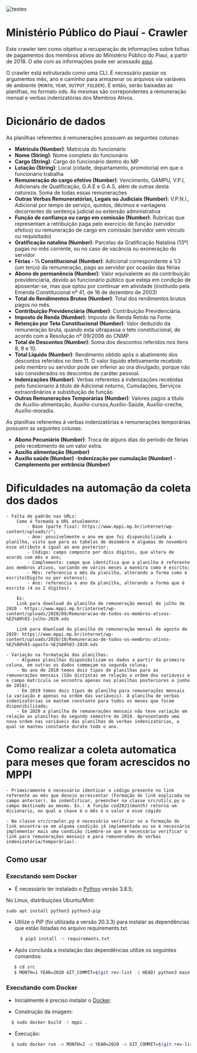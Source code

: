 ![testes](https://github.com/dadosjusbr/coletor-MPPI/actions/workflows/parser-testes.yml/badge.svg)

# Ministério Público do Piauí - Crawler

Este crawler tem como objetivo a recuperação de informações sobre folhas de pagamentos dos membros ativos do Ministério Público do Piauí, a partir de 2018. O site com as informações pode ser acessado [aqui](https://www.mppi.mp.br/internet/portal-da-transparencia/contracheque/).

O crawler está estruturado como uma CLI. É necessário passar os argumentos mês, ano e caminho para armazenar os arquivos via variáveis de ambiente (`MONTH`, `YEAR`, `OUTPUT_FOLDER`). E então, serão baixadas as planilhas, no formato ods. As mesmas são correpondentes a remuneração mensal e verbas indenizatórias dos Membros Ativos.


# Dicionário de dados

As planilhas referentes á remunerações possuem as seguintes colunas:

- **Matrícula (Number)**: Matrícula do funcionário
- **Nome (String)**: Nome completo do funcionário
- **Cargo (String)**: Cargo do funcionário dentro do MP
- **Lotação (String)**: Local (cidade, departamento, promotoria) em que o funcionário trabalha
- **Remuneração do cargo efetivo (Number)**: Vencimento, GAMPU, V.P.I, Adicionais de Qualificação, G.A.E e G.A.S, além de outras desta natureza. Soma de todas essas remunerações
- **Outras Verbas Remuneratórias, Legais ou  Judiciais (Number)**: V.P.N.I., Adicional por tempo de serviço, quintos, décimos e vantagens decorrentes de sentença judicial ou extensão administrativa
- **Função de confiança ou cargo em comissão (Number)**: Rubricas que representam a retribuição paga pelo exercício de função (servidor efetivo) ou remuneração de cargo em comissão (servidor sem vínculo ou requisitado)
- **Gratificação natalina (Number)**: Parcelas da Gratificação Natalina (13º) pagas no mês corrente, ou no caso de vacância ou exoneração do servidor
- **Férias - ⅓ Constitucional (Number)**: Adicional correspondente a 1/3 (um terço) da remuneração, pago ao servidor por ocasião das férias
- **Abono de permanência (Number)**: Valor equivalente ao da contribuição previdenciária, devido ao funcionário público que esteja em condição de aposentar-se, mas que optou por continuar em atividade (instituído pela Emenda Constitucional nº 41, de 16 de dezembro de 2003)
- **Total de Rendimentos Brutos (Number)**: Total dos rendimentos brutos pagos no mês.
- **Contribuição Previdenciária (Number)**: Contribuição Previdenciária.
- **Imposto de Renda (Number)**: Imposto de Renda Retido na Fonte.
- **Retenção por Teto Constitucional (Number)**: Valor deduzido da remuneração bruta, quando esta ultrapassa o teto constitucional, de acordo com a Resolução nº 09/2006 do CNMP.
- **Total de Descontos (Number)**: Soma dos descontos referidos nos itens 8, 9 e 10.
- **Total Líquido (Number)**: Rendimento obtido após o abatimento dos descontos referidos no item 11. O valor líquido efetivamente recebido pelo membro ou servidor pode ser inferior ao ora divulgado, porque não são considerados os descontos de caráter pessoal.
- **Indenizações (Number)**: Verbas referentes á indenizações recebidas pelo funcionario á titulo de Adicional noturno, Cumulações, Serviços extraordinários e substituição de função.
- **Outras Remunerações Temporárias (Number)**: Valores pagos a título de Auxílio-alimentação, Auxílio-cursos,Auxílio-Saúde, Auxílio-creche, Auxílio-moradia.


As planilhas referentes á verbas indenizatórias e remunerações temporárias possuem as seguintes colunas:
					
- **Abono Pecuniário (Number)**: Troca de alguns dias do período de férias pelo recebimento de um valor extra.
- **Auxílio alimentação (Number)**
- **Auxílio saúde (Number)**
-**Indenização por cumulação (Number)**
-**Complemento por entrância (Number)**


# Dificuldades na automação da coleta dos dados

    - Falta de padrão nas URLs:
        Como é formada a URL atualmente:
            - Base (parte fixa): https://www.mppi.mp.br/internet/wp-content/uploads//";
            - Ano: possívelmente o ano em que foi disponibilizada a planilha, visto que para as tabelas de dezembro e algumas de novembro esse atributo é igual ao ano posterior;
            - Código: campo composto por dois digitos, que altera de acordo com mês e ano;
            - Complemento: campo que identifica que a planilha é referente aos membros ativos, variando em vários meses a maneira como é escrito;
            - Mês: referencia o mês da planilha, alterando a forma como é escrito(Digíto ou por extenso);
            - Ano: referencia o ano da planilha, alterando a forma que é escrito (4 ou 2 dígitos).
        
        Ex: 
        Link para download da planilha de remuneração mensal de julho de 2020 - https://www.mppi.mp.br/internet/wp-content/uploads/2020/09/Remuneracao-de-todos-os-membros-ativos-%E2%80%93-julho-2020.ods

        Link para download da planilha de remuneração mensal de agosto de 2020: https://www.mppi.mp.br/internet/wp-content/uploads/2020/10/Remuneracao-de-todos-os-membros-ativos-%E2%80%93-agosto-%E2%80%93-2020.ods
    
    - Variação na formatação das planilhas:
        - Algumas planilhas disponibilizam os dados a partir da primeira coluna, em outras os dados commeçam na segunda coluna;
        - No ano de 2018 temos dois tipos de planilhas para as remunerações mensais (São distintas em relação a ordem dos variáveis e o campo matrícula se encontra apenas nas planilhas posteriores a junho de 2018);
        - Em 2019 temos dois tipos de planilha para remunerações mensais (a variação é apenas na ordem das variáveis). A planilha de verbas indenizatórias se mantem constante para todos os meses que foram disponibilizada;
        - Em 2020 a planilha de remunerações mensais não teve variação em relação as planilhas do segundo semestre de 2019. Apresentando uma nova ordem nas variáveis das planilhas de verbas indenizatórias, a qual se manteu constante durate todo o ano. 
            
# Como realizar a coleta automatica para meses que foram acrescidos no MPPI

    - Primeiramente é necessário identicar o código presente no link referente ao mês que desejo acrescentar (Formação do link explicada no campo anterior). Ao indentificar, preencher na classe src/utils.py o campo destinado ao mesmo. Ex.: A função cod2021(month) retorna um dicionario, no qual a chave é o mẽs e o valor é esse cógido

    - Na classe src/crawler.py é necessário verificar se a formação do link encontra-se em alguma condição já implementada ou se é necessário implementar mais uma condição (Lembre-se que é necessário verificar o link para remunerações mensais e para remuneraões de verbas indenizatória/temporárias).

## Como usar

  ### Executando sem Docker

 - É necessário ter instalado o [Python](https://www.python.org/downloads/release/python-385/) versão 3.8.5;
 
No Linux, distribuições Ubuntu/Mint:

```
sudo apt install python3 python3-pip
```

 - Utilize o PiP (foi utilizada a versão 20.3.3) para instalar as dependências que estão listadas no arquivo requirements.txt.
  
    ```sh
      $ pip3 install -r requirements.txt
    ```

  - Após concluida a instalação das dependências utilize os seguintes comandos:  

   ```sh
      $ cd src
      $ MONTH=1 YEAR=2020 GIT_COMMIT=$(git rev-list -1 HEAD) python3 main.py
  ```

### Executando com Docker

 - Inicialmente é preciso instalar o [Docker](https://docs.docker.com/install/). 

 - Construção da imagem:

  ```sh
    $ sudo docker build -t mppi .
  ```
 - Execução:
 
  ```sh
    $ sudo docker run -e MONTH=2 -e YEAR=2020 -e GIT_COMMIT=$(git rev-list -1 HEAD) mppi
  ```
